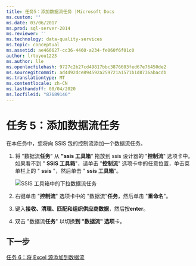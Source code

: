 ```yaml
---
title: 任务5：添加数据流任务 |Microsoft Docs
ms.custom: ''
ms.date: 03/06/2017
ms.prod: sql-server-2014
ms.reviewer: ''
ms.technology: data-quality-services
ms.topic: conceptual
ms.assetid: ae466627-cc36-4460-a234-fe060f6f01c0
author: lrtoyou1223
ms.author: lle
ms.openlocfilehash: 9727c2b27cd49817bbc3876603fed67e76450de2
ms.sourcegitcommit: ad4d92dce894592a259721a1571b1d8736abacdb
ms.translationtype: MT
ms.contentlocale: zh-CN
ms.lasthandoff: 08/04/2020
ms.locfileid: "87689146"
---
```

# <a name="task-5-adding-data-flow-task"></a>任务 5：添加数据流任务
  在本任务中，您将向 SSIS 包的控制流添加一个数据流任务。  
  
1.  将 "数据流**任务**" 从 **"ssis 工具箱**" 拖放到 ssis 设计器的 "**控制流**" 选项卡中。 如果看不到 " **SSIS 工具箱**"，请单击 "**控制流**" 选项卡中的任意位置，单击菜单栏上的 " **ssis** "，然后单击 " **ssis 工具箱**"。  
  
     ![SSIS 工具箱中的下拉数据流任务](../../2014/tutorials/media/et-addingdataflowtask.jpg "SSIS 工具箱中的下拉数据流任务")  
  
2.  右键单击 "**控制流**" 选项卡中的 "数据流"**任务**，然后单击 "**重命名**"。  
  
3.  键入**接收、清理、匹配和组织供应商数据**，然后按**enter**。  
  
4.  双击 "数据流**任务**" 以切换**到 "数据流" 选项**卡。  
  
## <a name="next-step"></a>下一步  
 [任务 6：将 Excel 源添加到数据流](task-6-adding-excel-source-to-the-data-flow.md)  
  
  
